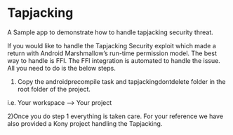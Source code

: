   # Tapjacking
  A Sample app to demonstrate how to handle tapjacking security threat.

  If you would like to handle the Tapjacking Security exploit which made a return with Android Marshmallow’s run-time permission model.
  The best way to handle is FFI. The FFI integration is automated to handle the issue.
  All you need to do is the below steps.
  1) Copy the androidprecompile task and tapjackingdontdelete folder in the root folder of the project.

  i.e. Your workspace --> Your project 
  
  2)Once you do step 1 everything is taken care. 
  For your reference we have also provided a Kony project handling the Tapjacking.
